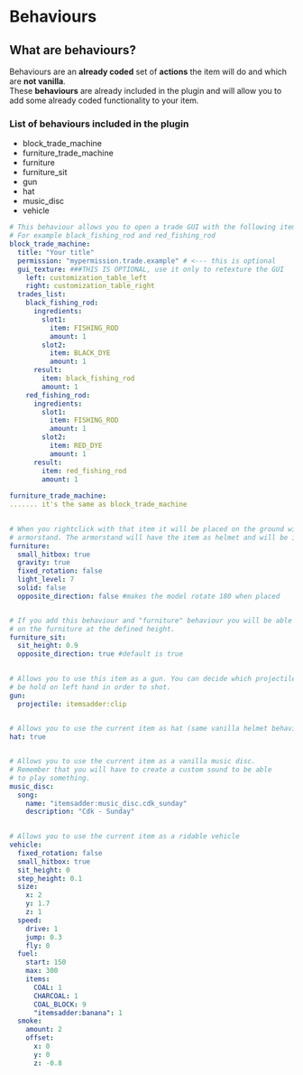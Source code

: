 # Behaviours

## What are behaviours?

Behaviours are an **already coded** set of **actions** the item will do and which are **not vanilla**.  
These **behaviours** are already included in the plugin and will allow you to add some already coded functionality to your item.

### List of behaviours included in the plugin

* block\_trade\_machine
* furniture\_trade\_machine
* furniture
* furniture\_sit
* gun
* hat
* music\_disc
* vehicle

```yaml
# This behaviour allows you to open a trade GUI with the following items
# For example black_fishing_rod and red_fishing_rod
block_trade_machine:
  title: "Your title"
  permission: "mypermission.trade.example" # <--- this is optional
  gui_texture: ###THIS IS OPTIONAL, use it only to retexture the GUI
    left: customization_table_left
    right: customization_table_right
  trades_list:
    black_fishing_rod:
      ingredients:
        slot1:
          item: FISHING_ROD
          amount: 1
        slot2:
          item: BLACK_DYE
          amount: 1
      result:
        item: black_fishing_rod
        amount: 1
    red_fishing_rod:
      ingredients:
        slot1:
          item: FISHING_ROD
          amount: 1
        slot2:
          item: RED_DYE
          amount: 1
      result:
        item: red_fishing_rod
        amount: 1
        
furniture_trade_machine:
....... it's the same as block_trade_machine

   
# When you rightclick with that item it will be placed on the ground with an
# armorstand. The armorstand will have the item as helmet and will be invisible.
furniture:
  small_hitbox: true
  gravity: true
  fixed_rotation: false
  light_level: 7  
  solid: false
  opposite_direction: false #makes the model rotate 180 when placed


# If you add this behaviour and "furniture" behaviour you will be able to sit
# on the furniture at the defined height.
furniture_sit:
  sit_height: 0.9
  opposite_direction: true #default is true
  

# Allows you to use this item as a gun. You can decide which projectile must
# be hold on left hand in order to shot.
gun:
  projectile: itemsadder:clip
  

# Allows you to use the current item as hat (same vanilla helmet behaviour)
hat: true


# Allows you to use the current item as a vanilla music disc.
# Remember that you will have to create a custom sound to be able
# to play something.
music_disc:
  song:
    name: "itemsadder:music_disc.cdk_sunday"
    description: "Cdk - Sunday"
    

# Allows you to use the current item as a ridable vehicle
vehicle:
  fixed_rotation: false
  small_hitbox: true
  sit_height: 0
  step_height: 0.1
  size:
    x: 2
    y: 1.7
    z: 1
  speed:
    drive: 1
    jump: 0.3
    fly: 0
  fuel:
    start: 150
    max: 300
    items:
      COAL: 1
      CHARCOAL: 1
      COAL_BLOCK: 9
      "itemsadder:banana": 1
  smoke:
    amount: 2
    offset:
      x: 0
      y: 0
      z: -0.8
```








